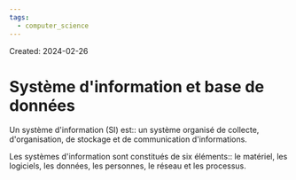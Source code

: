 ```yaml
---
tags:
  - computer_science
---
```

Created: 2024-02-26

# Système d'information et base de données

Un système d'information (SI) est:: un système organisé de collecte, d'organisation, de stockage et de communication d'informations.
<!--SR:!2024-04-07,4,130-->

Les systèmes d'information sont constitués de six éléments:: le matériel, les logiciels, les données, les personnes, le réseau et les processus.
<!--SR:!2024-04-18,13,200-->